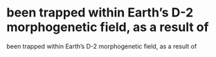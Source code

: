 # been trapped within Earth’s D-2 morphogenetic field, as a result of

been trapped within Earth’s D-2 morphogenetic field, as a result of